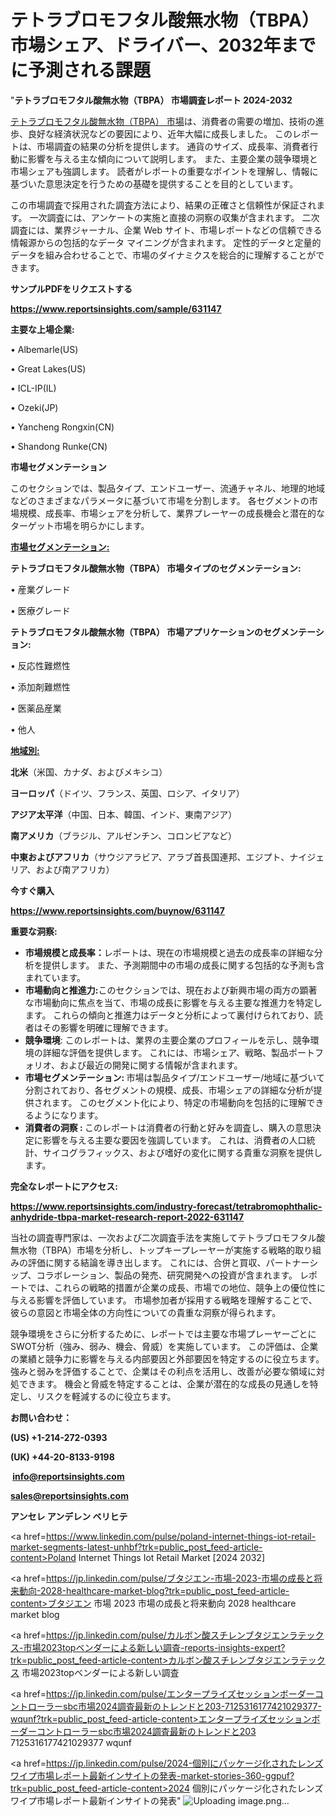 # テトラブロモフタル酸無水物（TBPA）市場シェア、ドライバー、2032年までに予測される課題

"<strong>テトラブロモフタル酸無水物（TBPA） 市場調査レポート 2024-2032</strong>

<a href=https://www.reportsinsights.com/sample/631147>テトラブロモフタル酸無水物（TBPA） 市場</a>は、消費者の需要の増加、技術の進歩、良好な経済状況などの要因により、近年大幅に成長しました。 このレポートは、市場調査の結果の分析を提供します。 通貨のサイズ、成長率、消費者行動に影響を与える主な傾向について説明します。 また、主要企業の競争環境と市場シェアも強調します。 読者がレポートの重要なポイントを理解し、情報に基づいた意思決定を行うための基礎を提供することを目的としています。

この市場調査で採用された調査方法により、結果の正確さと信頼性が保証されます。 一次調査には、アンケートの実施と直接の洞察の収集が含まれます。 二次調査には、業界ジャーナル、企業 Web サイト、市場レポートなどの信頼できる情報源からの包括的なデータ マイニングが含まれます。 定性的データと定量的データを組み合わせることで、市場のダイナミクスを総合的に理解することができます。

<strong><b>サンプルPDFをリクエストする</b></strong>

<a href=https://www.reportsinsights.com/sample/631147><strong><u>https://www.reportsinsights.com/sample/631147</u></strong></a>

<strong>主要な上場企業:</strong>

• Albemarle(US)

• Great Lakes(US)

• ICL-IP(IL)

• Ozeki(JP)

• Yancheng Rongxin(CN)

• Shandong Runke(CN)

<strong>市場セグメンテーション</strong>

このセクションでは、製品タイプ、エンドユーザー、流通チャネル、地理的地域などのさまざまなパラメータに基づいて市場を分割します。 各セグメントの市場規模、成長率、市場シェアを分析して、業界プレーヤーの成長機会と潜在的なターゲット市場を明らかにします。

<strong><u>市場セグメンテーション</u></strong><strong><u>:</u></strong>

<strong>テトラブロモフタル酸無水物（TBPA） 市場タイプのセグメンテーション:</strong>

• 産業グレード

• 医療グレード

<strong>テトラブロモフタル酸無水物（TBPA） 市場アプリケーションのセグメンテーション:</strong>

• 反応性難燃性

• 添加剤難燃性

• 医薬品産業

• 他人

<strong><u>地域別</u></strong><strong><u>:</u></strong>

<strong>北米</strong>（米国、カナダ、およびメキシコ）

<strong>ヨーロッパ</strong>（ドイツ、フランス、英国、ロシア、イタリア）

<strong>アジア太平洋</strong>（中国、日本、韓国、インド、東南アジア）

<strong>南アメリカ</strong>（ブラジル、アルゼンチン、コロンビアなど）

<strong>中東およびアフリカ</strong>（サウジアラビア、アラブ首長国連邦、エジプト、ナイジェリア、および南アフリカ）

<strong>今すぐ購入</strong>

<a href=https://www.reportsinsights.com/buynow/631147><strong><u>https://www.reportsinsights.com/buynow/631147</u></strong></a>

<strong>重要な洞察:</strong>
<ul>
  <li><strong>市場規模と成長率：</strong>レポートは、現在の市場規模と過去の成長率の詳細な分析を提供します。 また、予測期間中の市場の成長に関する包括的な予測も含まれています。</li>
  <li><strong>市場動向と推進力:</strong>このセクションでは、現在および新興市場の両方の顕著な市場動向に焦点を当て、市場の成長に影響を与える主要な推進力を特定します。 これらの傾向と推進力はデータと分析によって裏付けられており、読者はその影響を明確に理解できます。</li>
  <li><strong>競争環境</strong>: このレポートは、業界の主要企業のプロフィールを示し、競争環境の詳細な評価を提供します。 これには、市場シェア、戦略、製品ポートフォリオ、および最近の開発に関する情報が含まれます。</li>
  <li><strong>市場セグメンテーション: </strong>市場は製品タイプ/エンドユーザー/地域に基づいて分割されており、各セグメントの規模、成長、市場シェアの詳細な分析が提供されます。 このセグメント化により、特定の市場動向を包括的に理解できるようになります。</li>
  <li><strong>消費者の洞察 : </strong>このレポートは消費者の行動と好みを調査し、購入の意思決定に影響を与える主要な要因を強調しています。 これは、消費者の人口統計、サイコグラフィックス、および嗜好の変化に関する貴重な洞察を提供します。</li>
</ul>
<strong>完全なレポートにアクセス:</strong>

<a href=https://www.reportsinsights.com/industry-forecast/tetrabromophthalic-anhydride-tbpa-market-research-report-2022-631147><strong><u><b>https://www.reportsinsights.com/industry-forecast/tetrabromophthalic-anhydride-tbpa-market-research-report-2022-631147</b></u></strong></a>

当社の調査専門家は、一次および二次調査手法を実施してテトラブロモフタル酸無水物（TBPA）市場を分析し、トップキープレーヤーが実施する戦略的取り組みの評価に関する結論を導き出します。 これには、合併と買収、パートナーシップ、コラボレーション、製品の発売、研究開発への投資が含まれます。 レポートでは、これらの戦略的措置が企業の成長、市場での地位、競争上の優位性に与える影響を評価しています。 市場参加者が採用する戦略を理解することで、彼らの意図と市場全体の方向性についての貴重な洞察が得られます。

競争環境をさらに分析するために、レポートでは主要な市場プレーヤーごとにSWOT分析（強み、弱み、機会、脅威）を実施しています。 この評価は、企業の業績と競争力に影響を与える内部要因と外部要因を特定するのに役立ちます。 強みと弱みを評価することで、企業はその利点を活用し、改善が必要な領域に対処できます。 機会と脅威を特定することは、企業が潜在的な成長の見通しを特定し、リスクを軽減するのに役立ちます。

<strong>お問い合わせ：</strong>

<strong>(US) +1-214-272-0393</strong>

<strong>(UK) +44-20-8133-9198</strong>

<strong> </strong><a href=info@reportsinsights.com><strong><u>info@reportsinsights.com</u></strong></a>

<a href=sales@reportsinsights.com><strong><u>sales@reportsinsights.com</u></strong></a>

<strong>アンセレ アンデレン ベリヒテ</strong>

<a href=https://www.linkedin.com/pulse/poland-internet-things-iot-retail-market-segments-latest-unhbf?trk=public_post_feed-article-content>Poland Internet Things Iot Retail Market [2024 2032]</a>

<a href=https://jp.linkedin.com/pulse/ブタジエン-市場-2023-市場の成長と将来動向-2028-healthcare-market-blog?trk=public_post_feed-article-content>ブタジエン 市場 2023 市場の成長と将来動向 2028 healthcare market blog</a>

<a href=https://jp.linkedin.com/pulse/カルボン酸スチレンブタジエンラテックス-市場2023topベンダーによる新しい調査-reports-insights-expert?trk=public_post_feed-article-content>カルボン酸スチレンブタジエンラテックス 市場2023topベンダーによる新しい調査</a>

<a href=https://jp.linkedin.com/pulse/エンタープライズセッションボーダーコントローラーsbc市場2024調査最新のトレンドと203-7125316177421029377-wqunf?trk=public_post_feed-article-content>エンタープライズセッションボーダーコントローラーsbc市場2024調査最新のトレンドと203 7125316177421029377 wqunf</a>

<a href=https://jp.linkedin.com/pulse/2024-個別にパッケージ化されたレンズワイプ市場レポート最新インサイトの発表-market-stories-360-ggpuf?trk=public_post_feed-article-content>2024 個別にパッケージ化されたレンズワイプ市場レポート最新インサイトの発表</a>"
![Uploading image.png…]()
